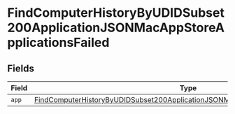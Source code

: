 # FindComputerHistoryByUDIDSubset200ApplicationJSONMacAppStoreApplicationsFailed


## Fields

| Field                                                                                                                                                                                             | Type                                                                                                                                                                                              | Required                                                                                                                                                                                          | Description                                                                                                                                                                                       |
| ------------------------------------------------------------------------------------------------------------------------------------------------------------------------------------------------- | ------------------------------------------------------------------------------------------------------------------------------------------------------------------------------------------------- | ------------------------------------------------------------------------------------------------------------------------------------------------------------------------------------------------- | ------------------------------------------------------------------------------------------------------------------------------------------------------------------------------------------------- |
| `app`                                                                                                                                                                                             | [FindComputerHistoryByUDIDSubset200ApplicationJSONMacAppStoreApplicationsFailedApp](../../models/operations/findcomputerhistorybyudidsubset200applicationjsonmacappstoreapplicationsfailedapp.md) | :heavy_minus_sign:                                                                                                                                                                                | N/A                                                                                                                                                                                               |